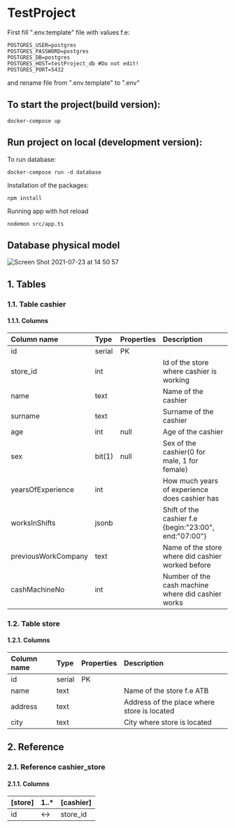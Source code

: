 # TestProject

First fill ".env.template" file with values f.e:
```
POSTGRES_USER=postgres
POSTGRES_PASSWORD=postgres
POSTGRES_DB=postgres
POSTGRES_HOST=testProject_db #Do not edit!
POSTGRES_PORT=5432
```
and rename file from ".env.template" to ".env"
## To start the project(build version):
```
docker-compose up
```
## Run project on local (development version):
To run database:
```
docker-compose run -d database
```
Installation of the packages:
```
npm install
```
Running app with hot reload
```
nodemon src/app.ts
```

## Database physical model
![Screen Shot 2021-07-23 at 14 50 57](https://user-images.githubusercontent.com/31539254/126772068-27ff7f07-943c-495f-a4e4-58c58a637ee1.png)

## 1. Tables

### 1.1. Table cashier

#### 1.1.1. Columns

|Column name|Type|Properties|Description|
|:----------|:---|:---------|:----------|
|id|serial|PK||
|store\_id|int||Id of the store where cashier is working|
|name|text||Name of the cashier|
|surname|text||Surname of the cashier|
|age|int|null|Age of the cashier|
|sex|bit(1)|null|Sex of the cashier(0 for male, 1 for female)|
|yearsOfExperience|int||How much years of experience does cashier has|
|worksInShifts|jsonb||Shift of the cashier f.e {begin:"23:00", end:"07:00"}|
|previousWorkCompany|text||Name of the store where did cashier worked before|
|cashMachineNo|int||Number of the cash machine where did cashier works|

### 1.2. Table store

#### 1.2.1. Columns

|Column name|Type|Properties|Description|
|:----------|:---|:---------|:----------|
|id|serial|PK||
|name|text||Name of the store f.e ATB|
|address|text||Address of the place where store is located|
|city|text||City where store is located|

## 2. Reference

### 2.1. Reference cashier\_store

#### 2.1.1. Columns

|[store]|1..\*|[cashier]|
|:------|:----|:--------|
|id|\<-\>|store\_id|


